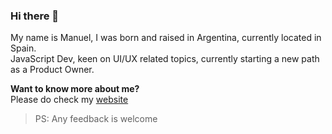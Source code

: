 ### Hi there 👋

My name is Manuel, I was born and raised in Argentina, currently located in Spain.<br/>
JavaScript Dev, keen on UI/UX related topics, currently starting a new path as a Product Owner.

**Want to know more about me?**<br/>
Please do check my [website](https:manuelobregozo.com)<br/>
>PS: Any feedback is welcome<br/>